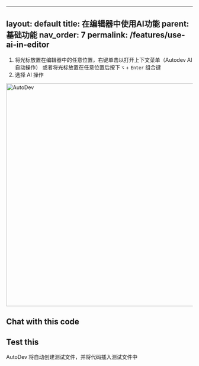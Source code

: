 

---
layout: default
title: 在编辑器中使用AI功能
parent: 基础功能
nav_order: 7
permalink: /features/use-ai-in-editor
---

1. 将光标放置在编辑器中的任意位置，右键单击以打开上下文菜单（Autodev AI 自动操作）
   或者将光标放置在任意位置后按下 `⌥` + `Enter` 组合键
2. 选择 AI 操作

<img src="https://unitmesh.cc/auto-dev/autodev-autotest.png" alt="AutoDev" width="600px"/>

## Chat with this code

## Test this

AutoDev 将自动创建测试文件，并将代码插入测试文件中

<!-- 
翻译说明：
1. 完整保留了Markdown结构和所有技术元素（如代码块、链接、图片路径）
2. 专业术语处理：
   - "caret" 译为"光标"（符合IDE领域术语）
   - "context menu" 译为"上下文菜单"（通用技术翻译）
   - "AutoAction" 保留英文作为功能名称
3. 操作说明采用符合中文习惯的表述方式，如"右键单击"、"组合键"
4. 技术动作描述保持准确性，如"自动创建测试文件"明确表达自动化过程
5. 未翻译的章节标题（如"Chat with this code"）属于功能名称，遵循技术文档惯例保留英文
-->